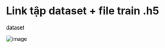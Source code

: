 # Link tập dataset + file train .h5
[dataset](https://https://drive.google.com/drive/u/1/folders/1Uwq9OPIlLU0Q0Ufu-WOLMnYV7fJXCfnt)


![image](https://user-images.githubusercontent.com/80148486/115889813-79ba0200-a47e-11eb-8600-b479b67a71f0.png)
